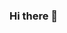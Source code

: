 ### Hi there 👋

<!--
**Ksi0Na/Ksi0Na** is a ✨ _special_ ✨ repository because its `README.md` (this file) appears on your GitHub profile.

 ![Readme Card](https://github-readme-stats.vercel.app/api/pin/?username=Ksi0Na&repo=github-readme-stats)](https://github.com/anuraghazra/github-readme-stats)

 ![Top Langs](https://github-readme-stats.vercel.app/api/top-langs/?username=Ksi0Na&layout=compact)](https://github.com/anuraghazra/github-readme-stats)

